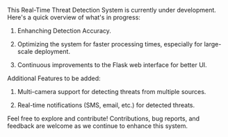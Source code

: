 This Real-Time Threat Detection System is currently under development.
Here's a quick overview of what's in progress:

1. Enhanching Detection Accuracy.
   
2. Optimizing the system for faster processing times, especially for large-scale deployment.

3. Continuous improvements to the Flask web interface for better UI.



Additional Features to be added:

1. Multi-camera support for detecting threats from multiple sources.

2. Real-time notifications (SMS, email, etc.) for detected threats.




Feel free to explore and contribute! Contributions, bug reports, and feedback are welcome as we continue to enhance this system.
